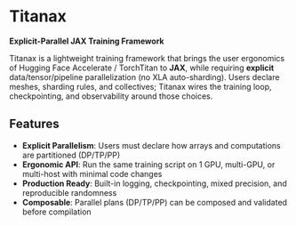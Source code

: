 # Titanax

**Explicit-Parallel JAX Training Framework**

Titanax is a lightweight training framework that brings the user ergonomics of Hugging Face Accelerate / TorchTitan to **JAX**, while requiring **explicit** data/tensor/pipeline parallelization (no XLA auto-sharding). Users declare meshes, sharding rules, and collectives; Titanax wires the training loop, checkpointing, and observability around those choices.

## Features

- **Explicit Parallelism**: Users must declare how arrays and computations are partitioned (DP/TP/PP)
- **Ergonomic API**: Run the same training script on 1 GPU, multi-GPU, or multi-host with minimal code changes
- **Production Ready**: Built-in logging, checkpointing, mixed precision, and reproducible randomness
- **Composable**: Parallel plans (DP/TP/PP) can be composed and validated before compilation
